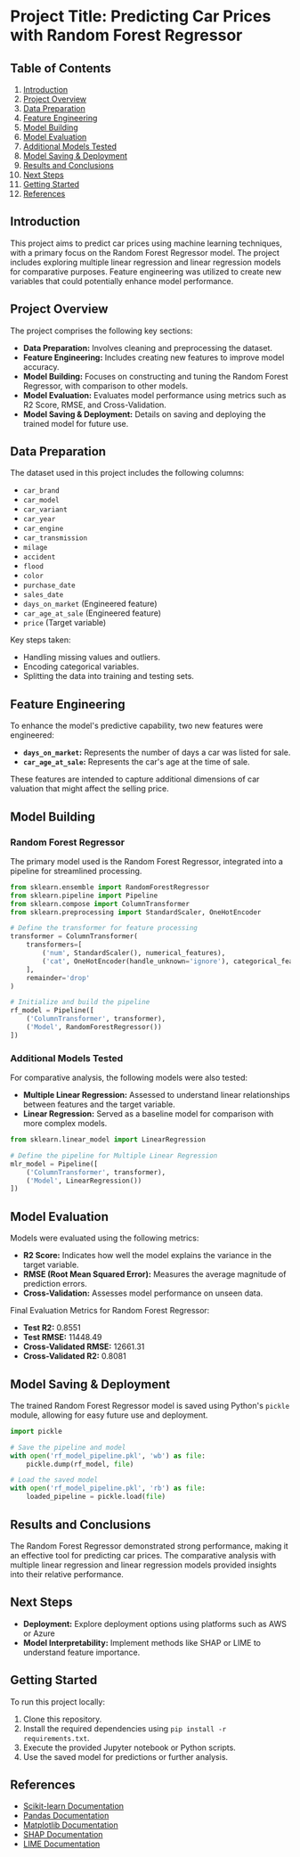 # Project Title: Predicting Car Prices with Random Forest Regressor

## Table of Contents
1. [Introduction](#introduction)
2. [Project Overview](#project-overview)
3. [Data Preparation](#data-preparation)
4. [Feature Engineering](#feature-engineering)
5. [Model Building](#model-building)
6. [Model Evaluation](#model-evaluation)
7. [Additional Models Tested](#additional-models-tested)
8. [Model Saving & Deployment](#model-saving--deployment)
9. [Results and Conclusions](#results-and-conclusions)
10. [Next Steps](#next-steps)
11. [Getting Started](#getting-started)
12. [References](#references)

## Introduction
This project aims to predict car prices using machine learning techniques, with a primary focus on the Random Forest Regressor model. The project includes exploring multiple linear regression and linear regression models for comparative purposes. Feature engineering was utilized to create new variables that could potentially enhance model performance.

## Project Overview
The project comprises the following key sections:
- **Data Preparation:** Involves cleaning and preprocessing the dataset.
- **Feature Engineering:** Includes creating new features to improve model accuracy.
- **Model Building:** Focuses on constructing and tuning the Random Forest Regressor, with comparison to other models.
- **Model Evaluation:** Evaluates model performance using metrics such as R2 Score, RMSE, and Cross-Validation.
- **Model Saving & Deployment:** Details on saving and deploying the trained model for future use.

## Data Preparation
The dataset used in this project includes the following columns:
- `car_brand`
- `car_model`
- `car_variant`
- `car_year`
- `car_engine`
- `car_transmission`
- `milage`
- `accident`
- `flood`
- `color`
- `purchase_date`
- `sales_date`
- `days_on_market` (Engineered feature)
- `car_age_at_sale` (Engineered feature)
- `price` (Target variable)

Key steps taken:
- Handling missing values and outliers.
- Encoding categorical variables.
- Splitting the data into training and testing sets.

## Feature Engineering
To enhance the model's predictive capability, two new features were engineered:
- **`days_on_market`:** Represents the number of days a car was listed for sale.
- **`car_age_at_sale`:** Represents the car's age at the time of sale.

These features are intended to capture additional dimensions of car valuation that might affect the selling price.

## Model Building
### Random Forest Regressor
The primary model used is the Random Forest Regressor, integrated into a pipeline for streamlined processing.

```python
from sklearn.ensemble import RandomForestRegressor
from sklearn.pipeline import Pipeline
from sklearn.compose import ColumnTransformer
from sklearn.preprocessing import StandardScaler, OneHotEncoder

# Define the transformer for feature processing
transformer = ColumnTransformer(
    transformers=[
        ('num', StandardScaler(), numerical_features),
        ('cat', OneHotEncoder(handle_unknown='ignore'), categorical_features)
    ],
    remainder='drop'
)

# Initialize and build the pipeline
rf_model = Pipeline([
    ('ColumnTransformer', transformer),
    ('Model', RandomForestRegressor())
])
```

### Additional Models Tested
For comparative analysis, the following models were also tested:
- **Multiple Linear Regression:** Assessed to understand linear relationships between features and the target variable.
- **Linear Regression:** Served as a baseline model for comparison with more complex models.

```python
from sklearn.linear_model import LinearRegression

# Define the pipeline for Multiple Linear Regression
mlr_model = Pipeline([
    ('ColumnTransformer', transformer),
    ('Model', LinearRegression())
])
```

## Model Evaluation
Models were evaluated using the following metrics:
- **R2 Score:** Indicates how well the model explains the variance in the target variable.
- **RMSE (Root Mean Squared Error):** Measures the average magnitude of prediction errors.
- **Cross-Validation:** Assesses model performance on unseen data.

Final Evaluation Metrics for Random Forest Regressor:
- **Test R2:** 0.8551
- **Test RMSE:** 11448.49
- **Cross-Validated RMSE:** 12661.31
- **Cross-Validated R2:** 0.8081

## Model Saving & Deployment
The trained Random Forest Regressor model is saved using Python's `pickle` module, allowing for easy future use and deployment.

```python
import pickle

# Save the pipeline and model
with open('rf_model_pipeline.pkl', 'wb') as file:
    pickle.dump(rf_model, file)

# Load the saved model
with open('rf_model_pipeline.pkl', 'rb') as file:
    loaded_pipeline = pickle.load(file)
```

## Results and Conclusions
The Random Forest Regressor demonstrated strong performance, making it an effective tool for predicting car prices. The comparative analysis with multiple linear regression and linear regression models provided insights into their relative performance.

## Next Steps
- **Deployment:** Explore deployment options using platforms such as AWS or Azure
- **Model Interpretability:** Implement methods like SHAP or LIME to understand feature importance.

## Getting Started
To run this project locally:
1. Clone this repository.
2. Install the required dependencies using `pip install -r requirements.txt`.
3. Execute the provided Jupyter notebook or Python scripts.
4. Use the saved model for predictions or further analysis.

## References
- [Scikit-learn Documentation](https://scikit-learn.org/stable/user_guide.html)
- [Pandas Documentation](https://pandas.pydata.org/pandas-docs/stable/)
- [Matplotlib Documentation](https://matplotlib.org/stable/contents.html)
- [SHAP Documentation](https://shap.readthedocs.io/en/latest/)
- [LIME Documentation](https://github.com/marcotcr/lime)
